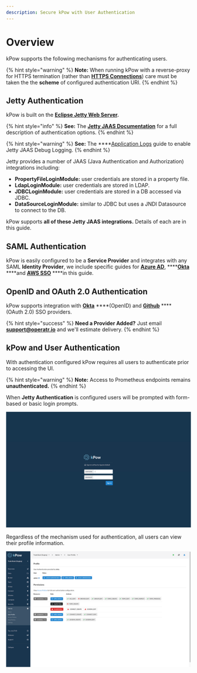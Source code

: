 ```yaml
---
description: Secure kPow with User Authentication
---
```


# Overview

kPow supports the following mechanisms for authenticating users.

{% hint style="warning" %}
**Note:** When running kPow with a reverse-proxy for HTTPS termination \(rather than [**HTTPS Connections**](../features/https-connections.md)\) care must be taken the the **scheme** of configured authentication URI.
{% endhint %}

## Jetty Authentication

kPow is built on the [**Eclipse Jetty Web Server**](https://www.eclipse.org/jetty/)**.**

{% hint style="info" %}
**See:** The [**Jetty JAAS Documentation**](https://www.eclipse.org/jetty/documentation/current/jaas-support.html) for a full description of authentication options.
{% endhint %}

{% hint style="warning" %}
**See:** The ****[Application Logs](../install/application-logs.md) guide to enable Jetty JAAS Debug Logging.
{% endhint %}

Jetty provides a number of JAAS \(Java Authentication and Authorization\) integrations including:

* **PropertyFileLoginModule:** user credentials are stored in a property file.
* **LdapLoginModule:** user credentials are stored in LDAP.
* **JDBCLoginModule:** user credentials are stored in a DB accessed via JDBC.
* **DataSourceLoginModule:** similar to JDBC but uses a JNDI Datasource to connect to the DB.

kPow supports **all of these Jetty JAAS integrations.** Details of each are in this guide.

## SAML Authentication

kPow is easily configured to be a **Service Provider** and integrates with any SAML **Identity Provider**, we include specific guides for [**Azure AD**](saml/azure-ad-integration.md), ****[**Okta**](saml/okta-integration.md) ****and [**AWS SSO**](saml/aws-sso-integration.md) ****in this guide.

## OpenID and OAuth 2.0 Authentication

kPow supports integration with [**Okta**](openid/okta.md) ****\(OpenID\) and [**Github**](openid/github.md) ****\(OAuth 2.0\) SSO providers.

{% hint style="success" %}
**Need a Provider Added?** Just email **support@operatr.io** and we'll estimate delivery.
{% endhint %}

## kPow and User Authentication

With authentication configured kPow requires all users to authenticate prior to accessing the UI.

{% hint style="warning" %}
**Note:** Access to Prometheus endpoints remains **unauthenticated.**
{% endhint %}

When **Jetty Authentication** is configured users will be prompted with form-based or basic login prompts.

![](../.gitbook/assets/screen-login.png)

Regardless of the mechanism used for authentication, all users can view their profile information.

![](../.gitbook/assets/screen-profile.png)

